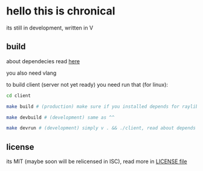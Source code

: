 # hello this is chronical

its still in development, written in V

## build

about dependecies read [here](https://github.com/raysan5/raylib/wiki/Working-on-GNU-Linux
)

you also need vlang

to build client (server not yet ready) you need run that (for linux):

```sh 
cd client

make build # (production) make sure if you installed depends for raylib, and v

make devbuild # (development) same as ^^

make devrun # (development) simply v . && ./client, read about depends ^^^
```

## license

its MIT (maybe soon will be relicensed in ISC), read more in [LICENSE file](./LICENSE)